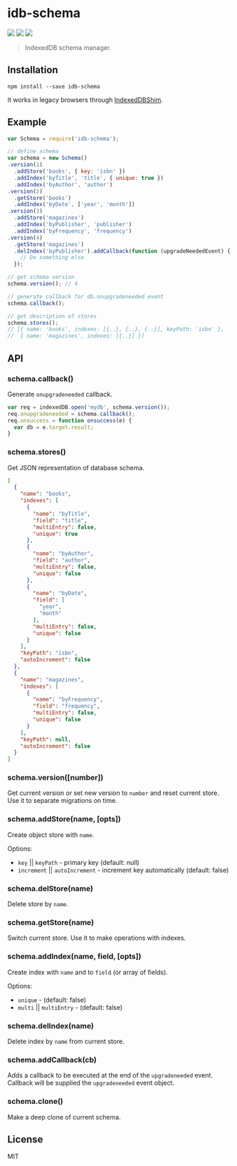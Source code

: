 # idb-schema

[![](https://img.shields.io/npm/v/idb-schema.svg)](https://npmjs.org/package/idb-schema)
[![](https://img.shields.io/travis/treojs/idb-schema.svg)](https://travis-ci.org/treojs/idb-schema)
[![](http://img.shields.io/npm/dm/idb-schema.svg)](https://npmjs.org/package/idb-schema)

> IndexedDB schema manager.

## Installation

    npm install --save idb-schema

It works in legacy browsers through [IndexedDBShim](https://github.com/axemclion/IndexedDBShim).

## Example

```js
var Schema = require('idb-schema');

// define schema
var schema = new Schema()
.version(1)
  .addStore('books', { key: 'isbn' })
  .addIndex('byTitle', 'title', { unique: true })
  .addIndex('byAuthor', 'author')
.version(2)
  .getStore('books')
  .addIndex('byDate', ['year', 'month'])
.version(3)
  .addStore('magazines')
  .addIndex('byPublisher', 'publisher')
  .addIndex('byFrequency', 'frequency')
.version(4)
  .getStore('magazines')
  .delIndex('byPublisher').addCallback(function (upgradeNeededEvent) {
    // Do something else
  });

// get schema version
schema.version(); // 4

// generate callback for db.onupgradeneeded event
schema.callback();

// get description of stores
schema.stores();
// [{ name: 'books', indexes: [{..}, {..}, {..}], keyPath: 'isbn' },
//  { name: 'magazines', indexes: [{..}] }]
```

## API

### schema.callback()

Generate `onupgradeneeded` callback.

```js
var req = indexedDB.open('mydb', schema.version());
req.onupgradeneeded = schema.callback();
req.onsuccess = function onsuccess(e) {
  var db = e.target.result;
}
```

### schema.stores()

Get JSON representation of database schema.

```json
[
  {
    "name": "books",
    "indexes": [
      {
        "name": "byTitle",
        "field": "title",
        "multiEntry": false,
        "unique": true
      },
      {
        "name": "byAuthor",
        "field": "author",
        "multiEntry": false,
        "unique": false
      },
      {
        "name": "byDate",
        "field": [
          "year",
          "month"
        ],
        "multiEntry": false,
        "unique": false
      }
    ],
    "keyPath": "isbn",
    "autoIncrement": false
  },
  {
    "name": "magazines",
    "indexes": [
      {
        "name": "byFrequency",
        "field": "frequency",
        "multiEntry": false,
        "unique": false
      }
    ],
    "keyPath": null,
    "autoIncrement": false
  }
]
```

### schema.version([number])

Get current version or set new version to `number` and reset current store.
Use it to separate migrations on time.

### schema.addStore(name, [opts])

Create object store with `name`.

Options:
* `key` || `keyPath` - primary key (default: null)
* `increment` || `autoIncrement` - increment key automatically (default: false)

### schema.delStore(name)

Delete store by `name`.

### schema.getStore(name)

Switch current store.
Use it to make operations with indexes.

### schema.addIndex(name, field, [opts])

Create index with `name` and to `field` (or array of fields).

Options:
* `unique` - (default: false)
* `multi` || `multiEntry` - (default: false)

### schema.delIndex(name)

Delete index by `name` from current store.

### schema.addCallback(cb)

Adds a callback to be executed at the end of the `upgradeneeded` event.
Callback will be supplied the `upgradeneeded` event object.

### schema.clone()

Make a deep clone of current schema.

## License

MIT

